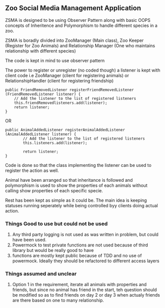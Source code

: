 ## Zoo Social Media Management Application

ZSMA is designed to be using Observer Pattern along with basic OOPS concepts of Inheritence and Polymorphism 
to handle different species in a zoo.

ZSMA is boradly divided into ZooManager (Main class), Zoo Keeper (Register for Zoo Animals) and 
Relationship Manager (One who maintains relationship with different species)

The code is kept in mind to use observer pattern 

The power to register or unregister (no coded though) a listener is kept with client code 
i.e ZooManager (client for registering animals) or RelationshipHandler (client for registering friendship)

    public FriendRemovedListener registerFriendRemovedListener (FriendRemovedListener listener) {
        // Add the listener to the list of registered listeners
        this.friendRemovedlisteners.add(listener);
        return listener;
    }
     
   OR
    
    public AnimalAddedListener registerAnimalAddedListener (AnimalAddedListener listener) {
            // Add the listener to the list of registered listeners
            this.listeners.add(listener);
    
            return listener;
    }

Code is done so that the class implementing the listener can be used to register the action as well.

Animal have been arranged so that inheritance is followed and polymorphism is used to 
show the properties of each animals without calling show properties of each specific specie.

Rest has been kept as simple as it could be. The main idea is keeping statuses running seperately 
while being controlled byy clients doing actual action.

### Things Good to use but could not be used
1. Any third party logging is not used as was written in problem, but could have been used.
2. Powermock to test private functions are not used because of third library but would be really good to have
3. functions are mostly kept public because of TDD and no use of powermock. Ideally they should be 
refactored to different access layers

### Things assumed and unclear
1. Option 1 in the requirement, iterate all animals with properties and friends, but since 
no animal has friend in the start, teh question should be modified so as to find friends on day 2 or day 3 
when actualy friends are there based on one to many relationship.
 